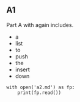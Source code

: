 ## A1

Part A with again includes.

- a
- list
- to
- push
- the
- insert
- down

```{.python .cb.run}
with open('a2.md') as fp:
    print(fp.read())
```
